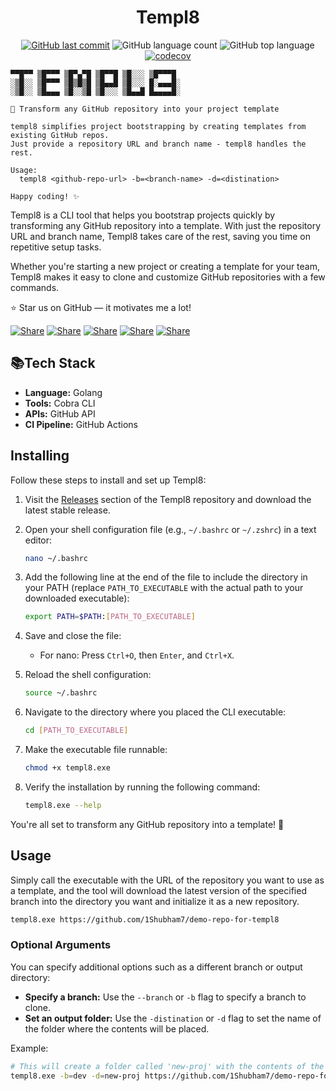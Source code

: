   <div align="center">
  <h1>Templ8</h1>

  [![GitHub last commit](https://img.shields.io/github/last-commit/1shubham7/templ8)](#)
  ![GitHub language count](https://img.shields.io/github/languages/count/1shubham7/templ8)
  ![GitHub top language](https://img.shields.io/github/languages/top/1shubham7/templ8)
  [![codecov](https://codecov.io/gh/1Shubham7/templ8/graph/badge.svg?token=mGg6p0S7KL)](https://codecov.io/gh/1Shubham7/templ8)

</div>

```
▀▀█▀▀ ▒█▀▀▀ ▒█▀▄▀█ ▒█▀▀█ ▒█░░░ ▒█▀▀▀█
░▒█░░ ▒█▀▀▀ ▒█▒█▒█ ▒█▄▄█ ▒█░░░ █░▄▄▄█░
░▒█░░ ▒█▄▄▄ ▒█░░▒█ ▒█░░░ ▒█▄▄█ █▄▄▄▄█░

🚀 Transform any GitHub repository into your project template

templ8 simplifies project bootstrapping by creating templates from existing GitHub repos.
Just provide a repository URL and branch name - templ8 handles the rest.

Usage:
  templ8 <github-repo-url> -b=<branch-name> -d=<distination>

Happy coding! ✨
```

Templ8 is a CLI tool that helps you bootstrap projects quickly by transforming any GitHub repository into a template. With just the repository URL and branch name, Templ8 takes care of the rest, saving you time on repetitive setup tasks.

Whether you're starting a new project or creating a template for your team, Templ8 makes it easy to clone and customize GitHub repositories with a few commands.

⭐ Star us on GitHub — it motivates me a lot!

[![Share](https://img.shields.io/badge/share-000000?logo=x&logoColor=white)](https://x.com/intent/tweet?text=Check%20out%20this%20project%20on%20GitHub:%20https://github.com/1Shubham7/templ8%20%23OpenIDConnect%20%23Security%20%23Authentication)
[![Share](https://img.shields.io/badge/share-1877F2?logo=facebook&logoColor=white)](https://www.facebook.com/sharer/sharer.php?u=https://github.com/1Shubham7/templ8)
[![Share](https://img.shields.io/badge/share-0A66C2?logo=linkedin&logoColor=white)](https://www.linkedin.com/sharing/share-offsite/?url=https://github.com/1Shubham7/templ8)
[![Share](https://img.shields.io/badge/share-FF4500?logo=reddit&logoColor=white)](https://www.reddit.com/submit?title=Check%20out%20this%20project%20on%20GitHub:%20https://github.com/1Shubham7/templ8)
[![Share](https://img.shields.io/badge/share-0088CC?logo=telegram&logoColor=white)](https://t.me/share/url?url=https://github.com/1Shubham7/templ8&text=Check%20out%20this%20project%20on%20GitHub)

## 📚Tech Stack

- **Language:** Golang
- **Tools:** Cobra CLI
- **APIs:** GitHub API
- **CI Pipeline:** GitHub Actions

## Installing

Follow these steps to install and set up Templ8:

1. Visit the [Releases](https://github.com/1Shubham7/templ8/releases) section of the Templ8 repository and download the latest stable release.

2. Open your shell configuration file (e.g., `~/.bashrc` or `~/.zshrc`) in a text editor:
   ```bash
   nano ~/.bashrc
   ```

3. Add the following line at the end of the file to include the directory in your PATH (replace `PATH_TO_EXECUTABLE` with the actual path to your downloaded executable):
   ```bash
   export PATH=$PATH:[PATH_TO_EXECUTABLE]
   ```

4. Save and close the file:
   - For nano: Press `Ctrl+O`, then `Enter`, and `Ctrl+X`.

5. Reload the shell configuration:
   ```bash
   source ~/.bashrc
   ```

6. Navigate to the directory where you placed the CLI executable:
   ```bash
   cd [PATH_TO_EXECUTABLE]
   ```

7. Make the executable file runnable:
   ```bash
   chmod +x templ8.exe
   ```

8. Verify the installation by running the following command:
   ```bash
   templ8.exe --help
   ```

You're all set to transform any GitHub repository into a template! 🎉

## Usage

Simply call the executable with the URL of the repository you want to use as a template, and the tool will download the latest version of the specified branch into the directory you want and initialize it as a new repository.

```bash
templ8.exe https://github.com/1Shubham7/demo-repo-for-templ8
```

### Optional Arguments

You can specify additional options such as a different branch or output directory:

- **Specify a branch:** Use the `--branch` or `-b` flag to specify a branch to clone.
- **Set an output folder:** Use the `-distination` or `-d` flag to set the name of the folder where the contents will be placed.

Example:

```bash
# This will create a folder called 'new-proj' with the contents of the source repo, specifically the 'dev' branch.
templ8.exe -b=dev -d=new-proj https://github.com/1Shubham7/demo-repo-for-templ8
```
